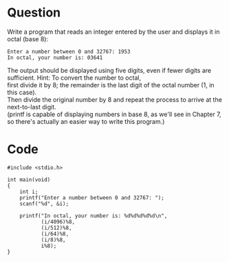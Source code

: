 # Question
Write a program that reads an integer entered by the user and displays it in octal (base 8):
```
Enter a number between 0 and 32767: 1953
In octal, your number is: 03641
```
The output should be displayed using five digits, even if fewer digits are sufficient. Hint: To convert the number to octal,  
first divide it by 8; the remainder is the last digit of the octal number (1, in this case).  
Then divide the original number by 8 and repeat the process to arrive at the next-to-last digit.  
(printf is capable of displaying numbers in base 8, as we'll see in Chapter 7, so there's actually an easier way to write this program.)

# Code
```
#include <stdio.h>

int main(void)
{
	int i;
	printf("Enter a number between 0 and 32767: ");
	scanf("%d", &i);
	
	printf("In octal, your number is: %d%d%d%d%d\n", 
           (i/4096)%8, 
           (i/512)%8, 
           (i/64)%8, 
           (i/8)%8, 
           i%8);
}
```
